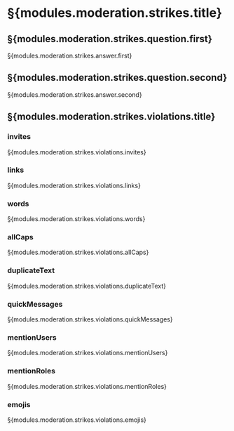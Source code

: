 # §{modules.moderation.strikes.title}

## §{modules.moderation.strikes.question.first}

§{modules.moderation.strikes.answer.first}

## §{modules.moderation.strikes.question.second}

§{modules.moderation.strikes.answer.second}

## §{modules.moderation.strikes.violations.title}

### invites

§{modules.moderation.strikes.violations.invites}

### links

§{modules.moderation.strikes.violations.links}

### words

§{modules.moderation.strikes.violations.words}

### allCaps

§{modules.moderation.strikes.violations.allCaps}

### duplicateText

§{modules.moderation.strikes.violations.duplicateText}

### quickMessages

§{modules.moderation.strikes.violations.quickMessages}

### mentionUsers

§{modules.moderation.strikes.violations.mentionUsers}

### mentionRoles

§{modules.moderation.strikes.violations.mentionRoles}

### emojis

§{modules.moderation.strikes.violations.emojis}

